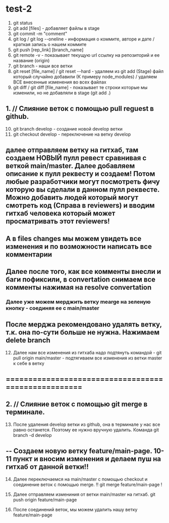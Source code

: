# test-2

1. git status
2. git add [files] - добавляет файлы в stage
3. git commit -m "comment"
4. git log / git log --oneline - информация о коммите, авторе и дате /краткая запись о нашем коммите
5. git push [rep_link] [branch_name]
6. git remote -v - показывает текущую url ссылку на репозиторий и ее название (origin)
7. git branch - наши все ветки
8. git reset [file_name] / git reset --hard - удаляем из git add (Stage) файл который случайно добавили (К примеру node_modules) / удаляем ВСЕ внесенные изменения во всех файлах
9. git diff / git diff [file_name] - показывает те строки которые мы изменили, но не добавляли в stage (git add .)

##

## 1. // Слияние веток с помощью pull reguest в github.

10. git branch develop - создание новой develop ветки
11. git checkout develop - переключение на ветку develop

## далее отправляем ветку на гитхаб, там создаем НОВЫЙ пулл ревест сравнивая с веткой main/master. Далее добавляем описание к пулл реквесту и создаем! Потом любые разработчики могут посмотреть фичу которую вы сделали в данном пулл реквесте. Можно добавить людей который могут смотреть код (Справа в reviewers) и вводим гитхаб человека который может просматривать этот reviewers!

## А в files changes мы можем увидеть все изменения и по возможности написать все комментарии

## Далее после того, как все комменты внесли и баги пофиксили, в convertation снимаем все комменты нажимая на resolve convertation

### Далее уже можем мерджить ветку mearge на зеленую кнопку - соединяя ее с main/master

## После мерджа рекомендовано удалять ветку, т.к. она по-сути больше не нужна. Нажимаем delete branch

12. Далее нам все изменения из гитхаба надо подтянуть командой - git pull origin main/master - подтягиваем все изменения из ветки master к себе в ветку

## ====================================================

## 2. // Слияние веток с помощью git merge в терминале.

13. После удаления develop ветки из github, она в терминале у нас все равно останется. Поэтому ее нужно вручную удалить. Команда git branch -d develop

## -- Создаем новую ветку feature/main-page. 10-11 пункт и вносим изменения и делаем пуш на гитхаб от данной ветки!!

14. Далее переключаемся на main/master c помощью checkout и соединение веток с помощью merge.
    !! git merge feature/main-page !

15. Далее отправляем измениния от ветки main/master на гитхаб.
    git push origin feature/main-page

16. После соединений веток, мы можем удалить нашу ветку feature/main-page
